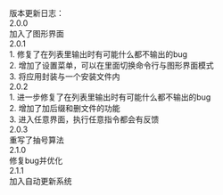 版本更新日志：                                                 
2.0.0                                                                
	加入了图形界面                                      
2.0.1                      
	1. 修复了在列表里输出时有可能什么都不输出的bug         
	2. 增加了设置菜单，可以在里面切换命令行与图形界面模式           
	3. 将应用封装与一个安装文件内      
2.0.2       
	1. 进一步修复了在列表里输出时有可能什么都不输出的bug      
	2. 增加了加后缀和删文件的功能          
	3. 进入任意界面，执行任意指令都会有反馈     
2.0.3   
	重写了抽号算法   
2.1.0       
        修复bug并优化     
2.1.1   
	加入自动更新系统 
